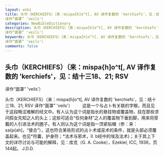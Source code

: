 ```yaml
---
layout: wiki
title: 头巾（KERCHIEFS）（来：mispa{h]o^t[, AV 译作复数的 'kerchiefs'，见：结十三18、21; RSV
译作“面罩” 'veils'）
categories: NewBibleDictionary
description: 头巾（KERCHIEFS）（来：mispa{h]o^t[, AV 译作复数的 'kerchiefs'，见：结十三18、21; RSV
译作“面罩” 'veils'）
keywords: 头巾（KERCHIEFS）（来：mispa{h]o^t[, AV 译作复数的 'kerchiefs'，见：结十三18、21; RSV
译作“面罩” 'veils'）
comments: false
---
```


## 头巾（KERCHIEFS）（来：mispa{h]o^t[, AV 译作复数的 'kerchiefs'，见：结十三18、21; RSV
译作“面罩” 'veils'）



头巾（KERCHIEFS）（来：mispa{h]o^t[, AV 译作复数的 'kerchiefs'，见：结十三18、21; RSV 译作“面罩” 'veils'）
　　这是一个与占卜有关联的字眼，而且见于这段晦涩难解的经文中。有人认为这个词是指长的悬挂物或覆盖物，挂在那些求问假女先知之人的头上；这些可适合“任何身材”之人的覆盖物下垂到脚，用来将穿戴的人引进法术的圈子。有人则认为这个词是指一顶紧贴帽（参：来：sa{p{ah]，“接合”），这也符合某些形式的占卜术或巫术的条件，就是头部必须覆盖起来。也见*符囊，护身符；*法术与邪术，II. b经中的埃及法术}；关于其上下文的详尽讨论与可能的解释，见：库克（G. A. Cooke），Ezekiel, ICC, 1936，页144起。
J.D.D.




